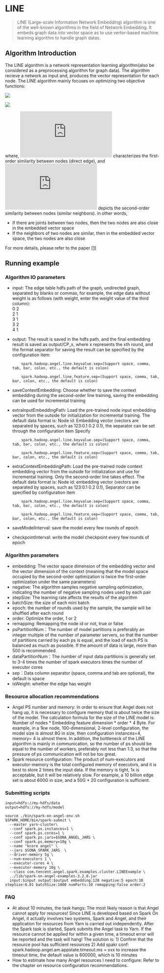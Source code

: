 # LINE

> LINE (Large-scale Information Network Embedding) algorithm is one of the well-known algorithms in the field of Network Embedding. It embeds graph data into vector space as to use vertor-based machine learning algorithm to handle graph datas.

## Algorithm Introduction

The LINE algorithm is a network representation learning algorithm(also be considered as a preprocessing algorithm for graph data). The algorithm recieve a network as input and, produces the vector representation for each node. The LINE algorithm  mainly focuses on optimizing two objective functions:

![](http://latex.codecogs.com/png.latex?\dpi{150}O_1=-\sum_{(i,j)\inE}w_{ij}\logp_1(v_i,v_j))

![](http://latex.codecogs.com/png.latex?\dpi{150}O_2=-\sum_{(i,j)\inE}w_{ij}\logp_2(v_j|v_i))

where, ![](http://latex.codecogs.com/png.latex?O_1) characterizes the first-order similarity between nodes (direct edge), and ![](http://latex.codecogs.com/png.latex?O_2) depicts the second-order similarity between nodes (similar neighbors). in other words,

  - If there are joints between two nodes, then the two nodes are also close in the embedded vector space
  - If the neighbors of two nodes are similar, then in the embedded vector space, the two nodes are also close

For more details, please refer to the paper [[1]](https://arxiv.org/abs/1503.03578)

## Running example

### Algorithm IO parameters

  - input: The edge table hdfs path of the graph, undirected graph, separated by blanks or commas, for example, the edge data without weight is as follows (with weight, enter the weight value of the third column):  
        0	2  
        2	1  
        3	1  
        3	2  
        4	1  
  - output: The result is saved in the hdfs path, and the final embedding result is saved as output/CP_x, where x represents the xth round, and the format separator for saving the result can be specified by the configuration item:
                        
            spark.hadoop.angel.line.keyvalue.sep=(Support space, comma, tab, bar, colon, etc., the default is colon)
                        
            spark.hadoop.angel.line.feature.sep=(Support space, comma, tab, bar, colon, etc., the default is colon)
  - saveContextEmbedding: Choose whether to save the context embedding during the second-order line training, saving the embedding can be used for incremental training         
  - extraInputEmbeddingPath: Load the pre-trained node input embedding vector from the outside for initialization for incremental training. The default data format is: Node id: Embedding vector (vectors are separated by spaces, such as 123:0.1 0.2 0.1), the separator can be set through the configuration item Specify
                                 
            spark.hadoop.angel.line.keyvalue.sep=(Support space, comma, tab, bar, colon, etc., the default is colon)
                                 
            spark.hadoop.angel.line.feature.sep=(Support space, comma, tab, bar, colon, etc., the default is colon)
  - extraContextEmbeddingPath: Load the pre-trained node context embedding vector from the outside for initialization and use for incremental training. Only the second-order line takes effect. The default data format is: Node id: embedding vector (vectors are separated by spaces, such as 123:0.1 0.2 0.1), Separator can be specified by configuration item
                                  
            spark.hadoop.angel.line.keyvalue.sep=(Support space, comma, tab, bar, colon, etc., the default is colon)
                                  
            spark.hadoop.angel.line.feature.sep=(Support space, comma, tab, bar, colon, etc., the default is colon)
  - saveModelInterval: save the model every few rounds of epoch
  - checkpointInterval: write the model checkpoint every few rounds of epoch

### Algorithm parameters

  - embedding: The vector space dimension of the embedding vector and the vector dimension of the context (meaning that the model space occupied by the second-order optimization is twice the first-order optimization under the same parameters)
  - negative: The algorithm samples negative sampling optimization, indicating the number of negative sampling nodes used by each pair
  - stepSize: The learning rate affects the results of the algorithm
  - batchSize: the size of each mini batch
  - epoch: the number of rounds used by the sample, the sample will be shuffled after each round
  - order: Optimize the order, 1 or 2
  - remapping: Remapping the node id or not, true or false
  - psPartitionNum：The number of model partitions is preferably an integer multiple of the number of parameter servers, so that the number of partitions carried by each ps is equal, and the load of each PS is balanced as much as possible. If the amount of data is large, more than 500 is recommended.
  - dataPartitionNum：The number of input data partitions is generally set to 3-4 times the number of spark executors times the number of executor cores
  - sep：Data column separator (space, comma and tab are optional), the default is space
  - isWeight: whether the edge has weight
  
### Resource allocation recommendations

  - Angel PS number and memory: In order to ensure that Angel does not hang up, it is necessary to configure memory that is about twice the size of the model. The calculation formula for the size of the LINE model is: Number of nodes * Embedding feature dimension * order * 4 Byte. For example, in a 1kw node, 100-dimensional, 2-level configuration, the model size is almost 8G in size, then configuration instances=4, memory= 4 is almost there. In addition, the bottleneck of the LINE algorithm is mainly in communication, so the number of ps should be equal to the number of workers, preferably not less than 1:3, so that the pressure of ps communication will not be too great.
  - Spark resource configuration: The product of num-executors and executor-memory is the total configured memory of executors, and it is best to store 2 times the input data. If the memory is tight, 1x is acceptable, but it will be relatively slow. For example, a 10 billion edge set is about 600G in size, and a 50G * 20 configuration is sufficient.
  
### Submitting scripts
```
input=hdfs://my-hdfs/data
output=hdfs://my-hdfs/model

source ./bin/spark-on-angel-env.sh
$SPARK_HOME/bin/spark-submit \
  --master yarn-cluster\
  --conf spark.ps.instances=1 \
  --conf spark.ps.cores=1 \
  --conf spark.ps.jars=$SONA_ANGEL_JARS \
  --conf spark.ps.memory=10g \
  --name "kcore angel" \
  --jars $SONA_SPARK_JARS  \
  --driver-memory 5g \
  --num-executors 1 \
  --executor-cores 4 \
  --executor-memory 10g \
  --class com.tencent.angel.spark.examples.cluster.LINEExample \
  ../lib/spark-on-angel-examples-3.2.0.jar
  input:$input output:$output embedding:128 negative:5 epoch:10 stepSize:0.01 batchSize:1000 numParts:10 remapping:false order:2
```

### FAQ
  - At about 10 minutes, the task hangs: The most likely reason is that Angel cannot apply for resources! Since LINE is developed based on Spark On Angel, it actually involves two systems, Spark and Angel, and their application for resources from Yarn is carried out independently. After the Spark task is started, Spark submits the Angel task to Yarn. If the resource cannot be applied for within a given time, a timeout error will be reported and the task will hang! The solution is: 1) Confirm that the resource pool has sufficient resources 2) Add spakr conf: spark.hadoop.angel.am.appstate.timeout.ms = xxx to increase the timeout time, the default value is 600000, which is 10 minutes
  - How to estimate how many Angel resources I need to configure: Refer to the chapter on resource configuration recommendations.